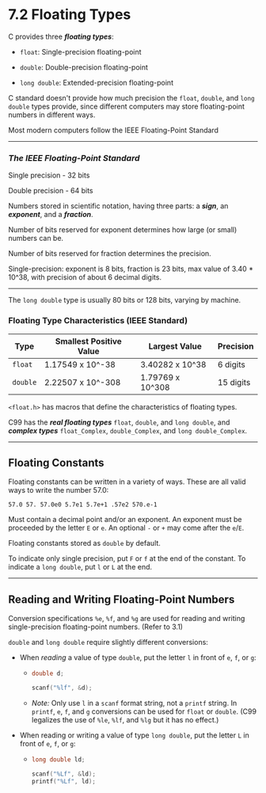 # 7.2 Floating Types

C provides three ***floating types***:

- `float`: Single-precision floating-point

- `double`: Double-precision floating-point

- `long double`: Extended-precision floating-point

C standard doesn't provide how much precision the `float`, `double`, and `long double` types provide, since different computers may store floating-point numbers in different ways.

Most modern computers follow the IEEE Floating-Point Standard

---

### ***The IEEE Floating-Point Standard***

Single precision - 32 bits

Double precision - 64 bits

Numbers stored in scientific notation, having three parts: a ***sign***, an ***exponent***, and a ***fraction***.

Number of bits reserved for exponent determines how large (or small) numbers can be.

Number of bits reserved for fraction determines the precision.

Single-precision: exponent is 8 bits, fraction is 23 bits, max value of 3.40 * 10^38, with precision of about 6 decimal digits.

---

The `long double` type is usually 80 bits or 128 bits, varying by machine.

### Floating Type Characteristics (IEEE Standard)

| Type | Smallest Positive Value | Largest Value | Precision |
| -- | -- | -- | -- |
| `float` | 1.17549 x 10^-38 | 3.40282 x 10^38 | 6 digits |
| `double` | 2.22507 x 10^-308 | 1.79769 x 10^308 | 15 digits |

`<float.h>` has macros that define the characteristics of floating types.

C99 has the ***real floating types*** `float`, `double`, and `long double`, and ***complex types*** `float_Complex`, `double_Complex`, and `long double_Complex`.

---

## Floating Constants

Floating constants can be written in a variety of ways. These are all valid ways to write the number 57.0:

`57.0 57. 57.0e0 5.7e1 5.7e+1 .57e2 570.e-1`

Must contain a decimal point and/or an exponent. An exponent must be proceeded by the letter `E` or `e`. An optional `-` or `+` may come after the `e`/`E`.

Floating constants stored as `double` by default.

To indicate only single precision, put `F` or `f` at the end of the constant. To indicate a `long double`, put `l` or `L` at the end.

---

## Reading and Writing Floating-Point Numbers

Conversion specifications `%e`, `%f`, and `%g` are used for reading and writing single-precision floating-point numbers. (Refer to 3.1)

`double` and `long double` require slightly different conversions:

- When *reading* a value of type `double`, put the letter `l` in front of `e`, `f`, or `g`:
  - ```c
    double d;

    scanf("%lf", &d);
    ```
  - *Note:* Only use `l` in a `scanf` format string, not a `printf` string. In `printf`, `e`, `f`, and `g` conversions can be used for `float` or `double`. (C99 legalizes the use of `%le`, `%lf`, and `%lg` but it has no effect.)

- When reading or writing a value of type `long double`, put the letter `L` in front of `e`, `f`, or `g`:
  - ```c
    long double ld;

    scanf("%Lf", &ld);
    printf("%Lf", ld);
    ```
